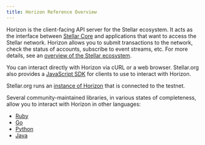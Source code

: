 ```yaml
---
title: Horizon Reference Overview
---
```

Horizon is the client-facing API server for the Stellar ecosystem.  It acts as the interface between [Stellar Core](https://github.com/stellar/stellar-core) and applications that want to access the Stellar network. Horizon allows you to submit transactions to the network, check the status of accounts, subscribe to event streams, etc. For more details, see an [overview of the Stellar ecosystem](https://www.stellar.org/developers/learn/).

You can interact directly with Horizon via cURL or a web browser. Stellar.org also provides a [JavaScript SDK](https://www.stellar.org/developers/js-stellar-sdk/learn/) for clients to use to interact with Horizon.

Stellar.org runs an [instance of Horizon](https://horizon-testnet.stellar.org/) that is connected to the testnet.

Several community-maintained libraries, in various states of completeness, allow you to interact with Horizon in other languages:<br>
- [Ruby](https://github.com/stellar/ruby-stellar-sdk)
- [Go](https://github.com/stellar/go-stellar-base)
- [Python](https://github.com/StellarCN/py-stellar-base)
- [Java](https://github.com/stellar/java-stellar-base)

